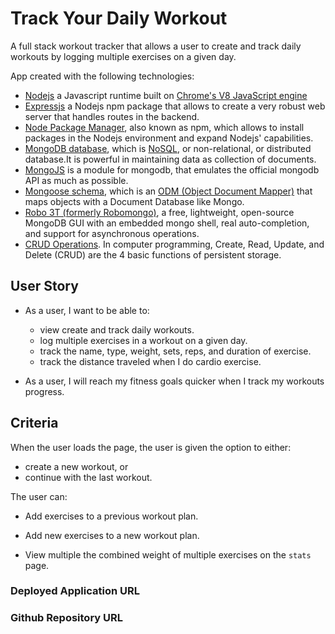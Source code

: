 # Track Your Daily Workout

A full stack workout tracker that allows a user to create and track daily workouts by logging multiple exercises on a given day.

App created with the following technologies:
* [Nodejs](https://nodejs.org/en/) a Javascript runtime built on [Chrome's V8 JavaScript engine](https://v8.dev/)
* [Expressjs](https://expressjs.com/) a Nodejs npm package that allows to create a very robust web server that handles routes in the backend.
* [Node Package Manager](https://www.npmjs.com/), also known as npm, which allows to install packages in the Nodejs environment and expand Nodejs' capabilities. 
* [MongoDB database](https://www.mongodb.com/), which is [NoSQL](https://en.wikipedia.org/wiki/NoSQL), or non-relational, or distributed database.It is powerful in maintaining data as collection of documents.
* [MongoJS](https://www.npmjs.com/package/mongojs) is a module for mongodb, that emulates the official mongodb API as much as possible.
* [Mongoose schema](http://mongoosejs.com/), which is an [ODM (Object Document Mapper)](https://www.tutorialspoint.com/phalcon/phalcon_object_document_mapper.htm) that  maps objects with a Document Database like Mongo. 
* [Robo 3T (formerly Robomongo)](https://robomongo.org/download), a free, lightweight, open-source MongoDB GUI with an embedded mongo shell, real auto-completion, and support for asynchronous operations. 
* [CRUD Operations](https://en.wikipedia.org/wiki/Create,_read,_update_and_delete). In computer programming, Create, Read, Update, and Delete (CRUD) are the 4 basic functions of persistent storage.

## User Story

* As a user, I want to be able to:

    * view create and track daily workouts. 
    * log multiple exercises in a workout on a given day. 
    * track the name, type, weight, sets, reps, and duration of exercise.  
    * track the distance traveled when I do cardio exercise.

* As a user, I will reach my fitness goals quicker when I track my workouts progress.

## Criteria

When the user loads the page, the user is given the option to either:
* create a new workout, or 
* continue with the last workout.

The user can:

  * Add exercises to a previous workout plan.

  * Add new exercises to a new workout plan.

  * View multiple the combined weight of multiple exercises on the `stats` page.

### Deployed Application URL



### Github Repository URL








